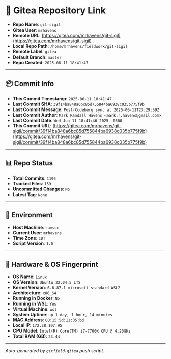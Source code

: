 # 🔗 Gitea Repository Link

- **Repo Name**: `git-sigil`
- **Gitea User**: `mrhavens`
- **Remote URL**: [https://gitea.com/mrhavens/git-sigil](https://gitea.com/mrhavens/git-sigil)
- **Local Repo Path**: `/home/mrhavens/fieldwork/git-sigil`
- **Remote Label**: `gitea`
- **Default Branch**: `master`
- **Repo Created**: `2025-06-11 18:41:47`

---

## 📦 Commit Info

- **This Commit Timestamp**: `2025-06-11 18:41:47`
- **Last Commit SHA**: `39f14ba848a6bc85d755844ba6938c035b775f9b`
- **Last Commit Message**: `Post-Codeberg sync at 2025-06-11T23:29:59Z`
- **Last Commit Author**: `Mark Randall Havens <mark.r.havens@gmail.com>`
- **Last Commit Date**: `Wed Jun 11 18:41:46 2025 -0500`
- **This Commit URL**: [https://gitea.com/mrhavens/git-sigil/commit/39f14ba848a6bc85d755844ba6938c035b775f9b](https://gitea.com/mrhavens/git-sigil/commit/39f14ba848a6bc85d755844ba6938c035b775f9b)

---

## 📊 Repo Status

- **Total Commits**: `1196`
- **Tracked Files**: `159`
- **Uncommitted Changes**: `No`
- **Latest Tag**: `None`

---

## 🧭 Environment

- **Host Machine**: `samson`
- **Current User**: `mrhavens`
- **Time Zone**: `CDT`
- **Script Version**: `1.0`

---

## 🧬 Hardware & OS Fingerprint

- **OS Name**: `Linux`
- **OS Version**: `Ubuntu 22.04.5 LTS`
- **Kernel Version**: `6.6.87.1-microsoft-standard-WSL2`
- **Architecture**: `x86_64`
- **Running in Docker**: `No`
- **Running in WSL**: `Yes`
- **Virtual Machine**: `wsl`
- **System Uptime**: `up 1 day, 1 hour, 14 minutes`
- **MAC Address**: `00:15:5d:11:35:bd`
- **Local IP**: `172.28.107.95`
- **CPU Model**: `Intel(R) Core(TM) i7-7700K CPU @ 4.20GHz`
- **Total RAM (GB)**: `23.44`

---

_Auto-generated by `gitfield-gitea` push script._
